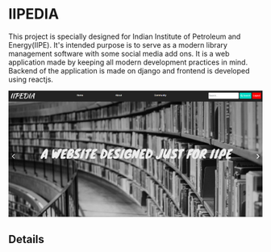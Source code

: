 # IIPEDIA
This project is specially designed for Indian Institute of Petroleum and Energy(IIPE). It's intended purpose is to serve as a modern library management software with some social media add ons. It is a web application made by keeping all modern development practices in mind. Backend of the application is made on django and frontend is developed using reactjs.

![img](https://github.com/crypticleopard/IIPEDIA/blob/master/assets/First.png)


## Details 
